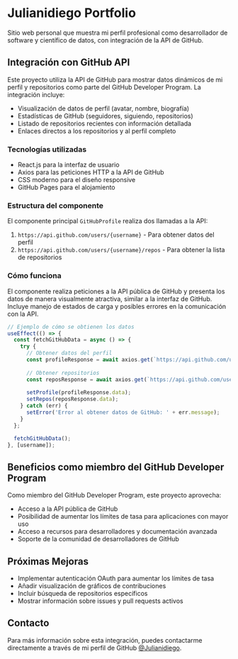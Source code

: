 # Julianidiego Portfolio

Sitio web personal que muestra mi perfil profesional como desarrollador de software y científico de datos, con integración de la API de GitHub.

## Integración con GitHub API

Este proyecto utiliza la API de GitHub para mostrar datos dinámicos de mi perfil y repositorios como parte del GitHub Developer Program. La integración incluye:

- Visualización de datos de perfil (avatar, nombre, biografía)
- Estadísticas de GitHub (seguidores, siguiendo, repositorios)
- Listado de repositorios recientes con información detallada
- Enlaces directos a los repositorios y al perfil completo

### Tecnologías utilizadas

- React.js para la interfaz de usuario
- Axios para las peticiones HTTP a la API de GitHub
- CSS moderno para el diseño responsive
- GitHub Pages para el alojamiento

### Estructura del componente

El componente principal `GitHubProfile` realiza dos llamadas a la API:
1. `https://api.github.com/users/{username}` - Para obtener datos del perfil
2. `https://api.github.com/users/{username}/repos` - Para obtener la lista de repositorios

### Cómo funciona

El componente realiza peticiones a la API pública de GitHub y presenta los datos de manera visualmente atractiva, similar a la interfaz de GitHub. Incluye manejo de estados de carga y posibles errores en la comunicación con la API.

```javascript
// Ejemplo de cómo se obtienen los datos
useEffect(() => {
  const fetchGitHubData = async () => {
    try {
      // Obtener datos del perfil
      const profileResponse = await axios.get(`https://api.github.com/users/${username}`);
      
      // Obtener repositorios
      const reposResponse = await axios.get(`https://api.github.com/users/${username}/repos?sort=updated&per_page=5`);
      
      setProfile(profileResponse.data);
      setRepos(reposResponse.data);
    } catch (err) {
      setError('Error al obtener datos de GitHub: ' + err.message);
    }
  };

  fetchGitHubData();
}, [username]);
```

## Beneficios como miembro del GitHub Developer Program

Como miembro del GitHub Developer Program, este proyecto aprovecha:

- Acceso a la API pública de GitHub
- Posibilidad de aumentar los límites de tasa para aplicaciones con mayor uso
- Acceso a recursos para desarrolladores y documentación avanzada
- Soporte de la comunidad de desarrolladores de GitHub

## Próximas Mejoras

- Implementar autenticación OAuth para aumentar los límites de tasa
- Añadir visualización de gráficos de contribuciones
- Incluir búsqueda de repositorios específicos
- Mostrar información sobre issues y pull requests activos

## Contacto

Para más información sobre esta integración, puedes contactarme directamente a través de mi perfil de GitHub [@Julianidiego](https://github.com/Julianidiego).
